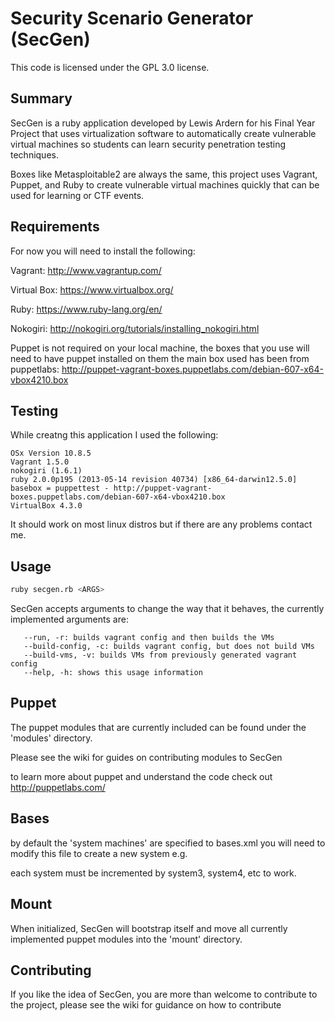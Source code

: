 Security Scenario Generator (SecGen)
==
This code is licensed under the GPL 3.0 license.

Summary
--

SecGen is a ruby application developed by Lewis Ardern for his Final Year Project that uses virtualization software to automatically create vulnerable virtual machines so students can learn security penetration testing techniques. 

Boxes like Metasploitable2 are always the same, this project uses Vagrant, Puppet, and Ruby to create vulnerable virtual machines quickly that can be used for learning or CTF events. 

Requirements
--
For now you will need to install the following:

Vagrant: http://www.vagrantup.com/

Virtual Box: https://www.virtualbox.org/

Ruby: https://www.ruby-lang.org/en/

Nokogiri: http://nokogiri.org/tutorials/installing_nokogiri.html

Puppet is not required on your local machine, the boxes that you use will need to have puppet installed on them the main box used has been from puppetlabs: http://puppet-vagrant-boxes.puppetlabs.com/debian-607-x64-vbox4210.box

Testing
--
While creatng this application I used the following:

	OSx Version 10.8.5
	Vagrant 1.5.0
	nokogiri (1.6.1)
	ruby 2.0.0p195 (2013-05-14 revision 40734) [x86_64-darwin12.5.0]
	basebox = puppettest - http://puppet-vagrant-boxes.puppetlabs.com/debian-607-x64-vbox4210.box
	VirtualBox 4.3.0

It should work on most linux distros but if there are any problems contact me.

Usage
--

```bash
ruby secgen.rb <ARGS> 
```

SecGen accepts arguments to change the way that it behaves, the currently implemented arguments are:

```
   --run, -r: builds vagrant config and then builds the VMs
   --build-config, -c: builds vagrant config, but does not build VMs
   --build-vms, -v: builds VMs from previously generated vagrant config
   --help, -h: shows this usage information
```


Puppet
--

The puppet modules that are currently included can be found under the 'modules' directory.

Please see the wiki for guides on contributing modules to SecGen

to learn more about puppet and understand the code check out http://puppetlabs.com/

Bases
--
by default the 'system machines' are specified to bases.xml you will need to modify this file to create a new system e.g. 

each system must be incremented by system3, system4, etc to work.

Mount
--
When initialized, SecGen will bootstrap itself and move all currently implemented puppet modules into the 'mount' directory.

Contributing
--
If you like the idea of SecGen, you are more than welcome to contribute to the project, please see the wiki for guidance on how to contribute

